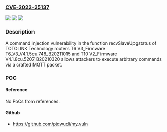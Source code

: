 ### [CVE-2022-25137](https://cve.mitre.org/cgi-bin/cvename.cgi?name=CVE-2022-25137)
![](https://img.shields.io/static/v1?label=Product&message=n%2Fa&color=blue)
![](https://img.shields.io/static/v1?label=Version&message=n%2Fa&color=blue)
![](https://img.shields.io/static/v1?label=Vulnerability&message=n%2Fa&color=brighgreen)

### Description

A command injection vulnerability in the function recvSlaveUpgstatus of TOTOLINK Technology routers T6 V3_Firmware T6_V3_V4.1.5cu.748_B20211015 and T10 V2_Firmware V4.1.8cu.5207_B20210320 allows attackers to execute arbitrary commands via a crafted MQTT packet.

### POC

#### Reference
No PoCs from references.

#### Github
- https://github.com/pjqwudi/my_vuln

